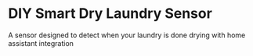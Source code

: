 # DIY Smart Dry Laundry Sensor
 A sensor designed to detect when your laundry is done drying with home assistant integration
